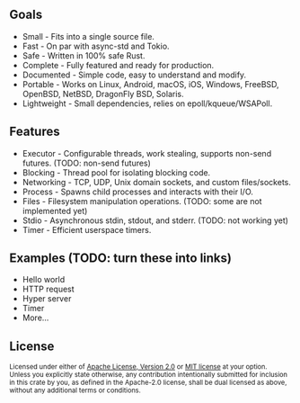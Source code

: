 ## Goals

* Small - Fits into a single source file.
* Fast - On par with async-std and Tokio.
* Safe - Written in 100% safe Rust.
* Complete - Fully featured and ready for production.
* Documented - Simple code, easy to understand and modify.
* Portable - Works on Linux, Android, macOS, iOS, Windows, FreeBSD, OpenBSD, NetBSD, DragonFly BSD, Solaris.
* Lightweight - Small dependencies, relies on epoll/kqueue/WSAPoll.

## Features

* Executor - Configurable threads, work stealing, supports non-send futures. (TODO: non-send futures)
* Blocking - Thread pool for isolating blocking code.
* Networking - TCP, UDP, Unix domain sockets, and custom files/sockets.
* Process - Spawns child processes and interacts with their I/O.
* Files - Filesystem manipulation operations. (TODO: some are not implemented yet)
* Stdio - Asynchronous stdin, stdout, and stderr. (TODO: not working yet) 
* Timer - Efficient userspace timers.

## Examples (TODO: turn these into links)

* Hello world
* HTTP request
* Hyper server
* Timer
* More...

## License

<sup>
Licensed under either of <a href="LICENSE-APACHE">Apache License, Version
2.0</a> or <a href="LICENSE-MIT">MIT license</a> at your option.
</sup>

<br/>

<sub>
Unless you explicitly state otherwise, any contribution intentionally submitted
for inclusion in this crate by you, as defined in the Apache-2.0 license, shall
be dual licensed as above, without any additional terms or conditions.
</sub>
